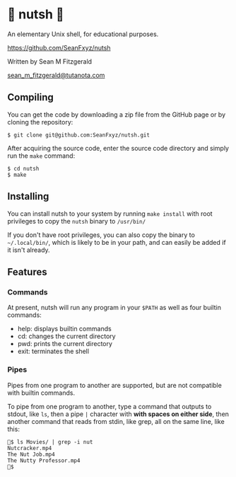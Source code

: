 # 🥜 nutsh 🥜
An elementary Unix shell, for educational purposes.

https://github.com/SeanFxyz/nutsh

Written by Sean M Fitzgerald

sean_m_fitzgerald@tutanota.com

## Compiling
You can get the code by downloading a zip file from the GitHub page or by cloning the repository:
```
$ git clone git@github.com:SeanFxyz/nutsh.git
```

After acquiring the source code, enter the source code directory and simply run the `make` command:
```
$ cd nutsh
$ make
```

## Installing
You can install nutsh to your system by running `make install` with root privileges to copy the `nutsh` binary to `/usr/bin/`

If you don't have root privileges, you can also copy the binary to `~/.local/bin/`, which is likely to be in your path, and can easily be added if it isn't already.

## Features

### Commands
At present, nutsh will run any program in your `$PATH` as well as four builtin commands:
* help: displays builtin commands
* cd: changes the current directory
* pwd: prints the current directory
* exit: terminates the shell

### Pipes

Pipes from one program to another are supported, but are not compatible with builtin commands.

To pipe from one program to another, type a command that outputs to stdout, like `ls`, then a pipe `|` character with **with spaces on either side**, then another command that reads from stdin, like grep, all on the same line, like this:
```
🥜$ ls Movies/ | grep -i nut
Nutcracker.mp4
The Nut Job.mp4
The Nutty Professor.mp4
🥜$
```
